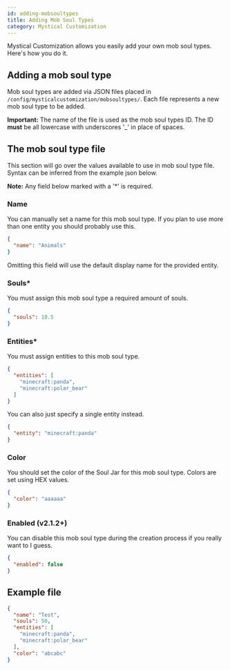 ```yaml
---
id: adding-mobsoultypes
title: Adding Mob Soul Types
category: Mystical Customization
---
```


Mystical Customization allows you easily add your own mob soul types. Here's how you do it.

## Adding a mob soul type
Mob soul types are added via JSON files placed in `/config/mysticalcustomization/mobsoultypes/`. Each file represents a new mob soul type to be added.

**Important:** The name of the file is used as the mob soul types ID. The ID **must** be all lowercase with underscores '_' in place of spaces.

## The mob soul type file
This section will go over the values available to use in mob soul type file. Syntax can be inferred from the example json below.

**Note:** Any field below marked with a '*' is required.

### Name
You can manually set a name for this mob soul type. If you plan to use more than one entity you should probably use this.
```json
{
  "name": "Animals"
}
```
Omitting this field will use the default display name for the provided entity.

### Souls*
You must assign this mob soul type a required amount of souls.
```json
{
  "souls": 10.5
}
```

### Entities*
You must assign entities to this mob soul type.
```json
{
  "entities": [
    "minecraft:panda",
    "minecraft:polar_bear"
  ]
}
```
You can also just specify a single entity instead.
```json
{
  "entity": "minecraft:panda"
}
```

### Color
You should set the color of the Soul Jar for this mob soul type. Colors are set using HEX values.
```json
{
  "color": "aaaaaa" 
}
```

### Enabled (v2.1.2+)
You can disable this mob soul type during the creation process if you really want to I guess.
```json
{
  "enabled": false
}
```

## Example file
```json
{
  "name": "Test",
  "souls": 50,
  "entities": [
    "minecraft:panda",
    "minecraft:polar_bear"
  ],
  "color": "abcabc"
}
```
